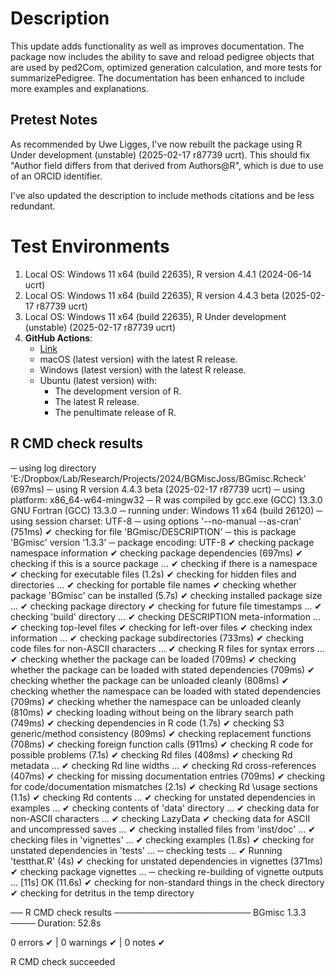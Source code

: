 
# Description

This update adds functionality as well as improves documentation. The package now includes the ability to save and reload pedigree objects that are used by ped2Com, optimized generation calculation, and more tests for summarizePedigree. The documentation has been enhanced to include more examples and explanations.

## Pretest Notes

As recommended by Uwe Ligges, I've now rebuilt the package using R Under development (unstable) (2025-02-17 r87739 ucrt). This should fix 
"Author field differs from that derived from Authors@R", which is due to use of an ORCID identifier. 

I've also updated the description to include methods citations and be less redundant.

# Test Environments

1. Local OS: Windows 11 x64 (build 22635), R version 4.4.1 (2024-06-14 ucrt)
2. Local OS: Windows 11 x64 (build 22635), R version 4.4.3 beta (2025-02-17 r87739 ucrt)
3. Local OS: Windows 11 x64 (build 22635), R Under development (unstable) (2025-02-17 r87739 ucrt)
4. **GitHub Actions**:  
    - [Link](https://github.com/R-Computing-Lab/BGmisc/actions/runs/13376514760)
    - macOS (latest version) with the latest R release.
    - Windows (latest version) with the latest R release.
    - Ubuntu (latest version) with:
        - The development version of R.
        - The latest R release.
        - The penultimate release of R.
        
## R CMD check results

─  using log directory 'E:/Dropbox/Lab/Research/Projects/2024/BGMiscJoss/BGmisc.Rcheck' (697ms)
─  using R version 4.4.3 beta (2025-02-17 r87739 ucrt)
─  using platform: x86_64-w64-mingw32
─  R was compiled by
       gcc.exe (GCC) 13.3.0
       GNU Fortran (GCC) 13.3.0
─  running under: Windows 11 x64 (build 26120)
─  using session charset: UTF-8
─  using options '--no-manual --as-cran' (751ms)
✔  checking for file 'BGmisc/DESCRIPTION'
─  this is package 'BGmisc' version '1.3.3'
─  package encoding: UTF-8
✔  checking package namespace information
✔  checking package dependencies (697ms)
✔  checking if this is a source package ...
✔  checking if there is a namespace
✔  checking for executable files (1.2s)
✔  checking for hidden files and directories ...
✔  checking for portable file names
✔  checking whether package 'BGmisc' can be installed (5.7s)
✔  checking installed package size ... 
✔  checking package directory
✔  checking for future file timestamps ... 
✔  checking 'build' directory ...
✔  checking DESCRIPTION meta-information ... 
✔  checking top-level files
✔  checking for left-over files
✔  checking index information ... 
✔  checking package subdirectories (733ms)
✔  checking code files for non-ASCII characters ... 
✔  checking R files for syntax errors ... 
✔  checking whether the package can be loaded (709ms)
✔  checking whether the package can be loaded with stated dependencies (709ms)
✔  checking whether the package can be unloaded cleanly (808ms)
✔  checking whether the namespace can be loaded with stated dependencies (709ms)
✔  checking whether the namespace can be unloaded cleanly (810ms)
✔  checking loading without being on the library search path (749ms)
✔  checking dependencies in R code (1.7s)
✔  checking S3 generic/method consistency (809ms)
✔  checking replacement functions (708ms)
✔  checking foreign function calls (911ms)
✔  checking R code for possible problems (7.1s)
✔  checking Rd files (408ms)
✔  checking Rd metadata ... 
✔  checking Rd line widths ... 
✔  checking Rd cross-references (407ms)
✔  checking for missing documentation entries (709ms)
✔  checking for code/documentation mismatches (2.1s)
✔  checking Rd \usage sections (1.1s)
✔  checking Rd contents ... 
✔  checking for unstated dependencies in examples ... 
✔  checking contents of 'data' directory ...
✔  checking data for non-ASCII characters ... 
✔  checking LazyData
✔  checking data for ASCII and uncompressed saves ... 
✔  checking installed files from 'inst/doc' ... 
✔  checking files in 'vignettes' ... 
✔  checking examples (1.8s)
✔  checking for unstated dependencies in 'tests' ... 
─  checking tests ...
✔  Running 'testthat.R' (4s)
✔  checking for unstated dependencies in vignettes (371ms)
✔  checking package vignettes ... 
─  checking re-building of vignette outputs ... [11s] OK (11.6s)
✔  checking for non-standard things in the check directory
✔  checking for detritus in the temp directory
   
   
── R CMD check results ────────────────────── BGmisc 1.3.3 ────
Duration: 52.8s

0 errors ✔ | 0 warnings ✔ | 0 notes ✔

R CMD check succeeded
